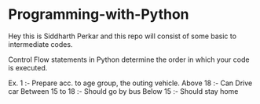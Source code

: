 # Programming-with-Python
Hey this is Siddharth Perkar and this repo will consist of some basic to intermediate codes.

Control Flow statements in Python determine the order in which your code is executed.

Ex. 1 :- Prepare acc. to age group, the outing vehicle.
         Above 18         :- Can Drive car
         Between 15 to 18 :- Should go by bus 
         Below 15         :- Should stay home
